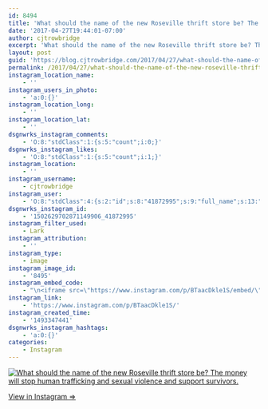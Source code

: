 ```yaml
---
id: 8494
title: 'What should the name of the new Roseville thrift store be? The money will stop human trafficking and sexual violence and support survivors.'
date: '2017-04-27T19:44:01-07:00'
author: cjtrowbridge
excerpt: 'What should the name of the new Roseville thrift store be? The money will stop human trafficking and sexual violence and support survivors.'
layout: post
guid: 'https://blog.cjtrowbridge.com/2017/04/27/what-should-the-name-of-the-new-roseville-thrift-store-be-the-money-will-stop-human-trafficking-and-sexual-violence-and-support-survivors/'
permalink: /2017/04/27/what-should-the-name-of-the-new-roseville-thrift-store-be-the-money-will-stop-human-trafficking-and-sexual-violence-and-support-survivors/
instagram_location_name:
    - ''
instagram_users_in_photo:
    - 'a:0:{}'
instagram_location_long:
    - ''
instagram_location_lat:
    - ''
dsgnwrks_instagram_comments:
    - 'O:8:"stdClass":1:{s:5:"count";i:0;}'
dsgnwrks_instagram_likes:
    - 'O:8:"stdClass":1:{s:5:"count";i:1;}'
instagram_location:
    - ''
instagram_username:
    - cjtrowbridge
instagram_user:
    - 'O:8:"stdClass":4:{s:2:"id";s:8:"41872995";s:9:"full_name";s:13:"CJ Trowbridge";s:15:"profile_picture";s:96:"https://scontent.cdninstagram.com/t51.2885-19/s150x150/13724650_1188772791164794_142557231_a.jpg";s:8:"username";s:12:"cjtrowbridge";}'
dsgnwrks_instagram_id:
    - '1502629702871149906_41872995'
instagram_filter_used:
    - Lark
instagram_attribution:
    - ''
instagram_type:
    - image
instagram_image_id:
    - '8495'
instagram_embed_code:
    - "\n<iframe src=\"https://www.instagram.com/p/BTaacDkle1S/embed/\" width=\"612\" height=\"710\" frameborder=\"0\" scrolling=\"no\" allowtransparency=\"true\" class=\"insta-image-embed\"></iframe>\n"
instagram_link:
    - 'https://www.instagram.com/p/BTaacDkle1S/'
instagram_created_time:
    - '1493347441'
dsgnwrks_instagram_hashtags:
    - 'a:0:{}'
categories:
    - Instagram
---
```


[![What should the name of the new Roseville thrift store be? The money will stop human trafficking and sexual violence and support survivors.](https://blog.cjtrowbridge.com/wp-content/uploads/2017/04/1493347441-1-1.jpg)](https://www.instagram.com/p/BTaacDkle1S/)

[View in Instagram ⇒](https://www.instagram.com/p/BTaacDkle1S/)